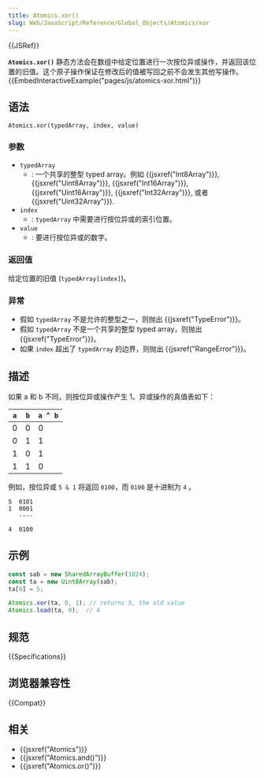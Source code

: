 ```yaml
---
title: Atomics.xor()
slug: Web/JavaScript/Reference/Global_Objects/Atomics/xor
---
```


{{JSRef}}

**`Atomics.xor()`** 静态方法会在数组中给定位置进行一次按位异或操作，并返回该位置的旧值。这个原子操作保证在修改后的值被写回之前不会发生其他写操作。{{EmbedInteractiveExample("pages/js/atomics-xor.html")}}

## 语法

```plain
Atomics.xor(typedArray, index, value)
```

### 参数

- `typedArray`
  - : 一个共享的整型 typed array。例如 {{jsxref("Int8Array")}}, {{jsxref("Uint8Array")}}, {{jsxref("Int16Array")}}, {{jsxref("Uint16Array")}}, {{jsxref("Int32Array")}}, 或者 {{jsxref("Uint32Array")}}.
- `index`
  - : `typedArray` 中需要进行按位异或的索引位置。
- `value`
  - : 要进行按位异或的数字。

### 返回值

给定位置的旧值 (`typedArray[index]`)。

### 异常

- 假如 `typedArray` 不是允许的整型之一，则抛出 {{jsxref("TypeError")}}。
- 假如 `typedArray` 不是一个共享的整型 typed array，则抛出 {{jsxref("TypeError")}}。
- 如果 `index` 超出了 `typedArray` 的边界，则抛出 {{jsxref("RangeError")}}。

## 描述

如果 a 和 b 不同，则按位异或操作产生 1。异或操作的真值表如下：

| `a` | `b` | `a ^ b` |
| --- | --- | ------- |
| 0   | 0   | 0       |
| 0   | 1   | 1       |
| 1   | 0   | 1       |
| 1   | 1   | 0       |

例如，按位异或 `5 & 1` 将返回 `0100`，而 `0100` 是十进制为 `4` 。

```plain
5  0101
1  0001
   ----

4  0100
```

## 示例

```js
const sab = new SharedArrayBuffer(1024);
const ta = new Uint8Array(sab);
ta[0] = 5;

Atomics.xor(ta, 0, 1); // returns 5, the old value
Atomics.load(ta, 0);  // 4
```

## 规范

{{Specifications}}

## 浏览器兼容性

{{Compat}}

## 相关

- {{jsxref("Atomics")}}
- {{jsxref("Atomics.and()")}}
- {{jsxref("Atomics.or()")}}
